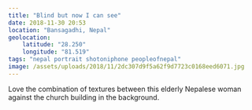 ```yaml
---
title: "Blind but now I can see"
date: 2018-11-30 20:53
location: "Bansagadhi, Nepal"
geolocation:
    latitude: "28.250"
    longitude: "81.519"
tags: "nepal portrait shotoniphone peopleofnepal"
image: /assets/uploads/2018/11/2dc307d9f5a62f9d7723c0168eed6071.jpg
---
```

Love the combination of textures between this elderly Nepalese woman against the church building in the background.
